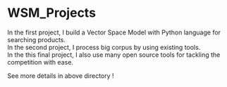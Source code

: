 # WSM_Projects
In the first project, I build a Vector Space Model with Python language for searching products.  
In the second project, I process big corpus by using existing tools.  
In the this final project, I also use many open source tools for tackling the competition with ease.  
  
See more details in above directory !
